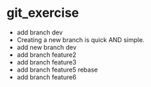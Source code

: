 # git_exercise
- add branch dev
- Creating a new branch is quick AND simple.
- add new branch dev
- add branch feature2
- add branch feature3
- add branch feature5 rebase
- add branch feature6